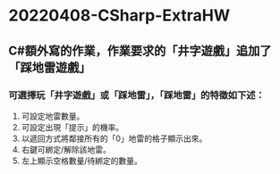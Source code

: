 # 20220408-CSharp-ExtraHW
## C#額外寫的作業，作業要求的「井字遊戲」追加了「踩地雷遊戲」
### 可選擇玩「井字遊戲」或「踩地雷」，「踩地雷」的特徵如下述：
1. 可設定地雷數量。
2. 可設定出現「提示」的機率。
3. 以遞回方式將鄰接所有的「0」地雷的格子顯示出來。
4. 右鍵可綁定/解除該地雷。
5. 左上顯示空格數量/待綁定的數量。

